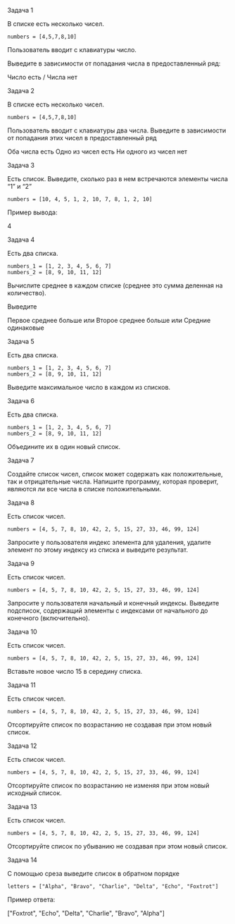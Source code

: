 Задача 1

 

В списке есть несколько чисел.

 
```
numbers = [4,5,7,8,10]
```

 

Пользователь  вводит с клавиатуры число.

 

Выведите в зависимости от попадания  числа в предоставленный ряд:

 

Число есть / Числа нет


 

Задача 2

 

В списке есть несколько чисел.

 
```
numbers = [4,5,7,8,10]
```

 

Пользователь  вводит с клавиатуры два числа. Выведите в зависимости от попадания этих чисел в предоставленный ряд

 

Оба числа есть
Одно из чисел есть
Ни одного из чисел нет


 

Задача 3

 

Есть список. Выведите, сколько раз в  нем  встречаются элементы числа “1” и “2”

 
```
numbers = [10, 4, 5, 1, 2, 10, 7, 8, 1, 2, 10]
```

 

Пример вывода:

 

4


 

Задача 4

 

Есть два списка.

 
```
numbers_1 = [1, 2, 3, 4, 5, 6, 7]
numbers_2 = [8, 9, 10, 11, 12]
```

 

Вычислите среднее в каждом списке (среднее это сумма деленная на количество).

 

Выведите

 

Первое среднее больше
или
Второе среднее больше
или
Средние одинаковые


 

Задача 5

 

Есть два списка.

 
```
numbers_1 = [1, 2, 3, 4, 5, 6, 7]
numbers_2 = [8, 9, 10, 11, 12]
```

 

Выведите максимальное число в каждом из списков.

 

Задача 6

 

Есть два списка.

 
```
numbers_1 = [1, 2, 3, 4, 5, 6, 7]
numbers_2 = [8, 9, 10, 11, 12]
```

 

Объедините их в один новый список.

 

Задача 7

 

Создайте список чисел, список может содержать как положительные, так и отрицательные числа. Напишите программу, которая проверит, являются ли все числа в списке положительными.

 

Задача 8

 

Есть список чисел.

 
```
numbers = [4, 5, 7, 8, 10, 42, 2, 5, 15, 27, 33, 46, 99, 124]
```

 

Запросите у пользователя индекс элемента для удаления, удалите элемент по этому индексу из списка и выведите результат.

 

Задача 9

 

Есть список чисел.

 
```
numbers = [4, 5, 7, 8, 10, 42, 2, 5, 15, 27, 33, 46, 99, 124]
```

 

Запросите у пользователя начальный и конечный индексы. Выведите подсписок, содержащий элементы с индексами от начального до конечного (включительно).

 

Задача 10

 

Есть список чисел.

 
```
numbers = [4, 5, 7, 8, 10, 42, 2, 5, 15, 27, 33, 46, 99, 124]
```

 

Вставьте новое число 15 в середину списка.

 

Задача 11

 

Есть список чисел.

 
```
numbers = [4, 5, 7, 8, 10, 42, 2, 5, 15, 27, 33, 46, 99, 124]
```

 

Отсортируйте список по возрастанию не создавая при этом новый список.

 

Задача 12

 

Есть список чисел.

 
```
numbers = [4, 5, 7, 8, 10, 42, 2, 5, 15, 27, 33, 46, 99, 124]
```

 

Отсортируйте список по возрастанию не изменяя при этом новый исходный список.

 

Задача 13

 

Есть список чисел.

 
```
numbers = [4, 5, 7, 8, 10, 42, 2, 5, 15, 27, 33, 46, 99, 124]
```

 

Отсортируйте список по убыванию не создавая при этом новый список.

 

Задача 14

 

С помощью среза выведите список в обратном порядке

 
```
letters = ["Alpha", "Bravo", "Charlie", "Delta", "Echo", "Foxtrot"]
```

 

Пример ответа:

 

["Foxtrot", "Echo", "Delta", "Charlie", "Bravo", "Alpha"]

